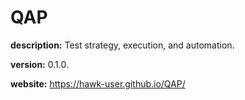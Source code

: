 # QAP

__description:__ Test strategy, execution, and automation.

__version:__ 0.1.0.

__website:__ https://hawk-user.github.io/QAP/